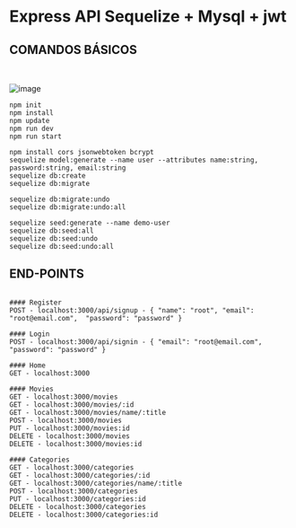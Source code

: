 # Express API Sequelize + Mysql + jwt

## COMANDOS BÁSICOS
<br>

![image](https://user-images.githubusercontent.com/16636086/138618084-e6776834-ff59-4763-9489-98afb98b9283.png)


```
npm init
npm install
npm update
npm run dev
npm run start

npm install cors jsonwebtoken bcrypt
sequelize model:generate --name user --attributes name:string, password:string, email:string
sequelize db:create
sequelize db:migrate

sequelize db:migrate:undo
sequelize db:migrate:undo:all

sequelize seed:generate --name demo-user
sequelize db:seed:all
sequelize db:seed:undo
sequelize db:seed:undo:all
```

## END-POINTS

```

#### Register
POST - localhost:3000/api/signup - { "name": "root", "email": "root@email.com",  "password": "password" }

#### Login
POST - localhost:3000/api/signin - { "email": "root@email.com",  "password": "password" }

#### Home
GET - localhost:3000

#### Movies
GET - localhost:3000/movies
GET - localhost:3000/movies/:id
GET - localhost:3000/movies/name/:title
POST - localhost:3000/movies
PUT - localhost:3000/movies:id
DELETE - localhost:3000/movies
DELETE - localhost:3000/movies:id

#### Categories
GET - localhost:3000/categories
GET - localhost:3000/categories/:id
GET - localhost:3000/categories/name/:title
POST - localhost:3000/categories
PUT - localhost:3000/categories:id
DELETE - localhost:3000/categories
DELETE - localhost:3000/categories:id
```
